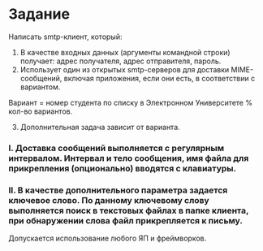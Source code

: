 # Задание

Написать smtp-клиент, который:
1. В качестве входных данных (аргументы командной строки) получает: адрес получателя, адрес отправителя, пароль.
2. Использует один из открытых smtp-серверов для доставки MIME-сообщений, включая приложения, если они есть, в соответствии с вариантом.

Вариант = номер студента по списку в Электронном Университете % кол-во вариантов.

3. Дополнительная задача зависит от варианта.

### I. Доставка сообщений выполняется с регулярным интервалом. Интервал и тело сообщения, имя файла для прикрепления (опционально) вводятся с клавиатуры.

### II. В качестве дополнительного параметра задается ключевое слово. По данному ключевому слову выполняется поиск в текстовых файлах в папке клиента, при обнаружении слова файл прикрепляется к письму.

Допускается использование любого ЯП и фреймворков.
